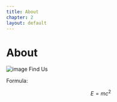 ```yaml
---
title: About
chapter: 2
layout: default
---
```


# About

![image](https://raw.githubusercontent.com/cutsin/jekyll-theme-km/master/assets/images/1.svg) Find Us

Formula:

$$E=mc^2$$
